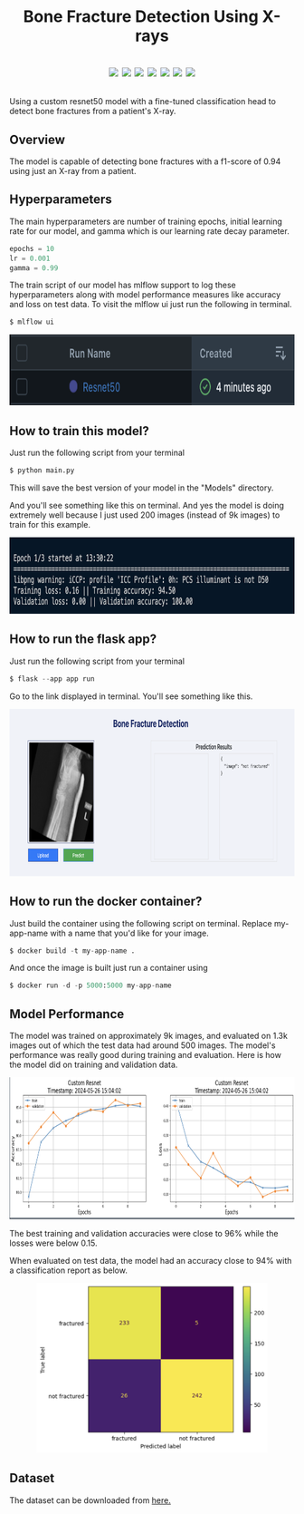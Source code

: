 <h1 align=center> Bone Fracture Detection Using X-rays

![](https://img.shields.io/badge/Python-3.9-blue) ![](https://img.shields.io/badge/torch-2.3.0-blue) ![](https://img.shields.io/badge/mlflow-2.13.0-blue) ![](https://img.shields.io/badge/flask-3.0.3-blue) ![](https://img.shields.io/badge/docker-7.1.0-blue) ![](https://img.shields.io/badge/Contributions-Welcome-brightgreen) ![](https://img.shields.io/badge/LICENSE-MIT-red)</h1>

<p align = left>Using a custom resnet50 model with a fine-tuned classification head to detect bone fractures from a patient's X-ray.</p>

## Overview

The model is capable of detecting bone fractures with a f1-score of 0.94 using just an X-ray from a patient.

## Hyperparameters

The main hyperparameters are number of training epochs, initial learning rate for our model, and gamma which is our learning rate decay parameter.

```python
epochs = 10
lr = 0.001
gamma = 0.99
```

The train script of our model has mlflow support to log these hyperparameters along with model performance measures like accuracy and loss on test data. To visit the mlflow ui just run the following in terminal.

```python
$ mlflow ui
```

<p align="center">
  <img src = assets/mlflow.png max-width = 50% height = '125' />
</p>

## How to train this model?

Just run the following script from your terminal

```python
$ python main.py
```
This will save the best version of your model in the "Models" directory.

And you'll see something like this on terminal. And yes the model is doing extremely well because I just used 200 images (instead of 9k images) to train for this example.

<p align="center">
  <img src = assets/train.png max-width = 50% height = '135' />
</p>

## How to run the flask app?

Just run the following script from your terminal

```python
$ flask --app app run
```
Go to the link displayed in terminal. You'll see something like this.

<p align="center">
  <img src = assets/app.png max-width = 100% height = '295' />
</p>

## How to run the docker container?

Just build the container using the following script on terminal. Replace my-app-name with a name that you'd like for your image.

```python
$ docker build -t my-app-name .
```
And once the image is built just run a container using

```python
$ docker run -d -p 5000:5000 my-app-name
```
## Model Performance

The model was trained on approximately 9k images, and evaluated on 1.3k images out of which the test data had around 500 images. The model's performance was really good during training and evaluation. Here is how the model did on training and validation data.

<p align="center">
  <img src = assets/model.png max-width = 80% height = '250' />
</p>

The best training and validation accuracies were close to 96% while the losses were below 0.15.

When evaluated on test data, the model had an accuracy close to 94% with a classification report as below.

<p align="center">
  <img src = assets/matrix.png max-width = 100% height = '300' />
</p>

## Dataset

The dataset can be downloaded from [here.](https://www.kaggle.com/datasets/pkdarabi/bone-fracture-detection-computer-vision-project)